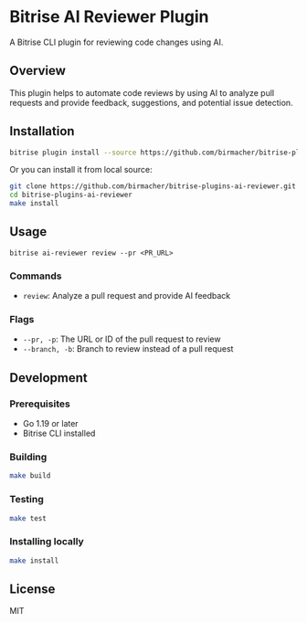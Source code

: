 # Bitrise AI Reviewer Plugin

A Bitrise CLI plugin for reviewing code changes using AI.

## Overview

This plugin helps to automate code reviews by using AI to analyze pull requests and provide feedback, suggestions, and potential issue detection.

## Installation

```bash
bitrise plugin install --source https://github.com/birmacher/bitrise-plugins-ai-reviewer
```

Or you can install it from local source:

```bash
git clone https://github.com/birmacher/bitrise-plugins-ai-reviewer.git
cd bitrise-plugins-ai-reviewer
make install
```

## Usage

```
bitrise ai-reviewer review --pr <PR_URL>
```

### Commands

- `review`: Analyze a pull request and provide AI feedback

### Flags

- `--pr, -p`: The URL or ID of the pull request to review
- `--branch, -b`: Branch to review instead of a pull request

## Development

### Prerequisites

- Go 1.19 or later
- Bitrise CLI installed

### Building

```bash
make build
```

### Testing

```bash
make test
```

### Installing locally

```bash
make install
```

## License

MIT
